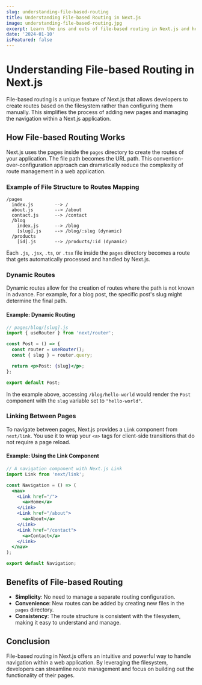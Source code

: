 ```yaml
---
slug: understanding-file-based-routing
title: Understanding File-based Routing in Next.js
image: understanding-file-based-routing.jpg
excerpt: Learn the ins and outs of file-based routing in Next.js and how it simplifies navigation between pages.
date: '2024-01-10'
isFeatured: false
---
```


# Understanding File-based Routing in Next.js

File-based routing is a unique feature of Next.js that allows developers to create routes based on the filesystem rather than configuring them manually. This simplifies the process of adding new pages and managing the navigation within a Next.js application.

## How File-based Routing Works

Next.js uses the pages inside the `pages` directory to create the routes of your application. The file path becomes the URL path. This convention-over-configuration approach can dramatically reduce the complexity of route management in a web application.

### Example of File Structure to Routes Mapping

```
/pages
  index.js        --> /
  about.js        --> /about
  contact.js      --> /contact
  /blog
    index.js      --> /blog
    [slug].js     --> /blog/:slug (dynamic)
  /products
    [id].js       --> /products/:id (dynamic)
```

Each `.js`, `.jsx`, `.ts`, or `.tsx` file inside the `pages` directory becomes a route that gets automatically processed and handled by Next.js.

### Dynamic Routes

Dynamic routes allow for the creation of routes where the path is not known in advance. For example, for a blog post, the specific post's slug might determine the final path.

#### Example: Dynamic Routing

```jsx
// pages/blog/[slug].js
import { useRouter } from 'next/router';

const Post = () => {
  const router = useRouter();
  const { slug } = router.query;

  return <p>Post: {slug}</p>;
};

export default Post;
```

In the example above, accessing `/blog/hello-world` would render the `Post` component with the `slug` variable set to `"hello-world"`.

### Linking Between Pages

To navigate between pages, Next.js provides a `Link` component from `next/link`. You use it to wrap your `<a>` tags for client-side transitions that do not require a page reload.

#### Example: Using the Link Component

```jsx
// A navigation component with Next.js Link
import Link from 'next/link';

const Navigation = () => (
  <nav>
    <Link href="/">
      <a>Home</a>
    </Link>
    <Link href="/about">
      <a>About</a>
    </Link>
    <Link href="/contact">
      <a>Contact</a>
    </Link>
  </nav>
);

export default Navigation;
```

## Benefits of File-based Routing

- **Simplicity**: No need to manage a separate routing configuration.
- **Convenience**: New routes can be added by creating new files in the `pages` directory.
- **Consistency**: The route structure is consistent with the filesystem, making it easy to understand and manage.

## Conclusion

File-based routing in Next.js offers an intuitive and powerful way to handle navigation within a web application. By leveraging the filesystem, developers can streamline route management and focus on building out the functionality of their pages.
